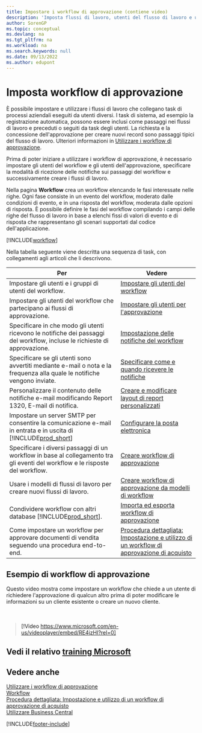 ```yaml
---
title: Impostare i workflow di approvazione (contiene video)
description: 'Imposta flussi di lavoro, utenti del flusso di lavoro e utenti di approvazione per connettere le attività di sistema dei processi aziendali eseguite da questi diversi utenti.'
author: SorenGP
ms.topic: conceptual
ms.devlang: na
ms.tgt_pltfrm: na
ms.workload: na
ms.search.keywords: null
ms.date: 09/13/2022
ms.author: edupont
---
```

# <a name="set-up-approval-workflows" />Imposta workflow di approvazione

È possibile impostare e utilizzare i flussi di lavoro che collegano task di processi aziendali eseguiti da utenti diversi. I task di sistema, ad esempio la registrazione automatica, possono essere inclusi come passaggi nei flussi di lavoro e preceduti o seguiti da task degli utenti. La richiesta e la concessione dell'approvazione per creare nuovi record sono passaggi tipici del flusso di lavoro. Ulteriori informazioni in [Utilizzare i workflow di approvazione](across-use-workflows.md).

Prima di poter iniziare a utilizzare i workflow di approvazione, è necessario impostare gli utenti del workflow e gli utenti dell'approvazione, specificare la modalità di ricezione delle notifiche sui passaggi del workflow e successivamente creare i flussi di lavoro.

Nella pagina **Workflow** crea un workflow elencando le fasi interessate nelle righe. Ogni fase consiste in un evento del workflow, moderato dalle condizioni di evento, e in una risposta del workflow, moderata dalle opzioni di risposta. È possibile definire le fasi del workflow compilando i campi delle righe del flusso di lavoro in base a elenchi fissi di valori di evento e di risposta che rappresentano gli scenari supportati dal codice dell'applicazione.

[!INCLUDE[workflow](includes/workflow.md)]

Nella tabella seguente viene descritta una sequenza di task, con collegamenti agli articoli che li descrivono.

|**Per**|**Vedere**|  
|------------|-------------|  
|Impostare gli utenti e i gruppi di utenti del workflow.|[Impostare gli utenti del workflow](across-how-to-set-up-workflow-users.md)|  
|Impostare gli utenti del workflow che partecipano ai flussi di approvazione.|[Impostare gli utenti per l'approvazione](across-how-to-set-up-approval-users.md)|  
|Specificare in che modo gli utenti ricevono le notifiche dei passaggi del workflow, incluse le richieste di approvazione.|[Impostazione delle notifiche del workflow](across-setting-up-workflow-notifications.md)|  
|Specificare se gli utenti sono avvertiti mediante e-mail o nota e la frequenza alla quale le notifiche vengono inviate.|[Specificare come e quando ricevere le notifiche](across-how-to-specify-when-and-how-to-receive-notifications.md)|  
|Personalizzare il contenuto delle notifiche e-mail modificando Report 1320, E-mail di notifica.|[Creare e modificare layout di report personalizzati](ui-how-create-custom-report-layout.md)|  
|Impostare un server SMTP per consentire la comunicazione e-mail in entrata e in uscita di [!INCLUDE[prod_short](includes/prod_short.md)]|[Configurare la posta elettronica](admin-how-setup-email.md)|
|Specificare i diversi passaggi di un workflow in base al collegamento tra gli eventi del workflow e le risposte del workflow.|[Creare workflow di approvazione](across-how-to-create-workflows.md)|  
|Usare i modelli di flussi di lavoro per creare nuovi flussi di lavoro.|[Creare workflow di approvazione da modelli di workflow](across-how-to-create-workflows-from-workflow-templates.md)|  
|Condividere workflow con altri database [!INCLUDE[prod_short](includes/prod_short.md)].|[Importa ed esporta workflow di approvazione](across-how-to-export-and-import-workflows.md)|  
|Come impostare un workflow per approvare documenti di vendita seguendo una procedura end-to-end.|[Procedura dettagliata: Impostazione e utilizzo di un workflow di approvazione di acquisto](walkthrough-setting-up-and-using-a-purchase-approval-workflow.md)|  

## <a name="example-of-an-approval-workflow" />Esempio di workflow di approvazione

Questo video mostra come impostare un workflow che chiede a un utente di richiedere l'approvazione di qualcun altro prima di poter modificare le informazioni su un cliente esistente o creare un nuovo cliente.  
<br><br>  

> [!Video https://www.microsoft.com/en-us/videoplayer/embed/RE4jzHI?rel=0]

## <a name="see-related-microsoft-trainingtrainingmodulescreate-workflows" />Vedi il relativo [training Microsoft](/training/modules/create-workflows/)

## <a name="see-also" />Vedere anche

[Utilizzare i workflow di approvazione](across-use-workflows.md)  
[Workflow](across-workflow.md)  
[Procedura dettagliata: Impostazione e utilizzo di un workflow di approvazione di acquisto](walkthrough-setting-up-and-using-a-purchase-approval-workflow.md)  
[Utilizzare Business Central](ui-work-product.md)

[!INCLUDE[footer-include](includes/footer-banner.md)]
